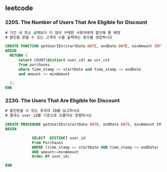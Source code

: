 ## leetcode 

### 2205. The Number of Users That Are Eligible for Discount
```sql
# 기간 내 최소 금액보다 더 많이 구매한 사용자에게 할인해 줄 예정 
# 할인을 받을 수 있는 고객의 수를 출력하는 함수를 생성하시오 

CREATE FUNCTION getUserIDs(startDate DATE, endDate DATE, minAmount INT) RETURNS INT
BEGIN
  RETURN (
      select COUNT(distinct user_id) as usr_cnt
      from purchases
      where time_stamp >= startDate and time_stamp <= endDate
      and amount >= minAmount
      
  );
END
```

### 2230. The Users That Are Eligible for Discount
```sql
# 할인받을 수 있는 유저의 ID를 보고하시오 
# 결과는 user_id를 기준으로 오름차순 정렬하시오

CREATE PROCEDURE getUserIDs(startDate DATE, endDate DATE, minAmount INT)
BEGIN

            SELECT  DISTINCT user_id
            From Purchases 
            WHERE (time_stamp >= startDate AND time_stamp <= endDate) 
            AND amount>=minAmount
            Order BY user_id;

END
```
